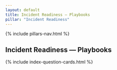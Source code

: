 ```yaml
---
layout: default
title: Incident Readiness — Playbooks
pillar: "Incident Readiness"
---
```


{% include pillars-nav.html %}

## Incident Readiness — Playbooks

{% include index-question-cards.html %}
